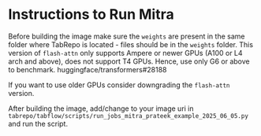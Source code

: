 # Instructions to Run Mitra

Before building the image make sure the `weights` are present in the same folder where TabRepo is located - files should be in the `weights` folder.
This version of `flash-attn` only supports Ampere or newer GPUs (A100 or L4 arch and above), does not support T4 GPUs.
Hence, use only G6 or above to benchmark. huggingface/transformers#28188

If you want to use older GPUs consider downgrading the `flash-attn` version.

After building the image, add/change to your image uri in `tabrepo/tabflow/scripts/run_jobs_mitra_prateek_example_2025_06_05.py` and run the script.